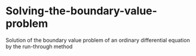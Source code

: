 # Solving-the-boundary-value-problem
Solution of the boundary value problem of an ordinary differential equation by the run-through method
